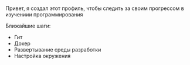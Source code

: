 ```

```

Привет, я создал этот профиль, чтобы следить за своим прогрессом в изучениии программирования

Ближайшие шаги:

* Гит
* Докер
* Развертывание среды разработки
* Настройка окружения
